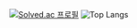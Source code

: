 [![Solved.ac 프로필](http://mazassumnida.wtf/api/v2/generate_badge?boj=august080829)](https://solved.ac/august080829)
![Top Langs](https://github-readme-stats.vercel.app/api/top-langs/?username=kwonminjae5700&layout=compact)

